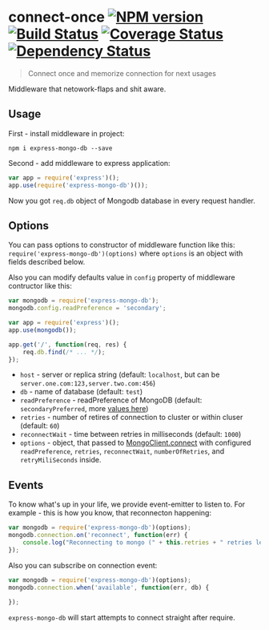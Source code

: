 # connect-once [![NPM version][npm-image]][npm-url] [![Build Status][travis-image]][travis-url] [![Coverage Status][coveralls-image]][coveralls-url] [![Dependency Status][depstat-image]][depstat-url]
> Connect once and memorize connection for next usages

Middleware that netowork-flaps and shit aware.

## Usage

First - install middleware in project:

```npm i express-mongo-db --save```

Second - add middleware to express application:

```javascript
var app = require('express')();
app.use(require('express-mongo-db')());
```

Now you got `req.db` object of Mongodb database in every request handler.

## Options

You can pass options to constructor of middleware function like this: `require('express-mongo-db')(options)` where `options` is an object with fields described below.

Also you can modify defaults value in `config` property of middleware contructor like this:

```javascript
var mongodb = require('express-mongo-db');
mongodb.config.readPreference = 'secondary';

var app = require('express')();
app.use(mongodb());

app.get('/', function(req, res) {
    req.db.find(/* ... */);
});

```

 * `host` - server or replica string (default: `localhost`, but can be `server.one.com:123,server.two.com:456`)
 * `db` - name of database (default: `test`)
 * `readPreference` - readPreference of MongoDB (default: `secondaryPreferred`, more [values here](http://mongodb.github.io/node-mongodb-native/driver-articles/mongoclient.html#read-preference))
 * `retries` - number of retires of connection to cluster or within cluser (default: `60`)
 * `reconnectWait` - time between retries in milliseconds (default: `1000`)
 * `options` - object, that passed to [MongoClient.connect](http://mongodb.github.io/node-mongodb-native/driver-articles/mongoclient.html#read-preference) with configured `readPreference`, `retries`, `reconnectWait`, `numberOfRetries`, and `retryMiliSeconds` inside.

## Events

To know what's up in your life, we provide event-emitter to listen to. For example - this is how you know, that reconnecton happening:

```javascript
var mongodb = require('express-mongo-db')(options);
mongodb.connection.on('reconnect', function(err) {
    console.log("Reconnecting to mongo (" + this.retries + " retries left). " + (err.stack ? err.stack : err));
});
```

Also you can subscribe on connection event:

```javascript
var mongodb = require('express-mongo-db')(options);
mongodb.connection.when('available', function(err, db) {
    
});
```

`express-mongo-db` will start attempts to connect straight after require.

[npm-url]: https://npmjs.org/package/express-mongo-db
[npm-image]: https://badge.fury.io/js/express-mongo-db.png

[travis-url]: http://travis-ci.org/floatdrop/express-mongo-db
[travis-image]: https://travis-ci.org/floatdrop/express-mongo-db.png?branch=master

[coveralls-url]: https://coveralls.io/r/floatdrop/express-mongo-db
[coveralls-image]: https://coveralls.io/repos/floatdrop/express-mongo-db/badge.png

[depstat-url]: https://david-dm.org/floatdrop/express-mongo-db
[depstat-image]: https://david-dm.org/floatdrop/express-mongo-db.png?theme=shields.io
